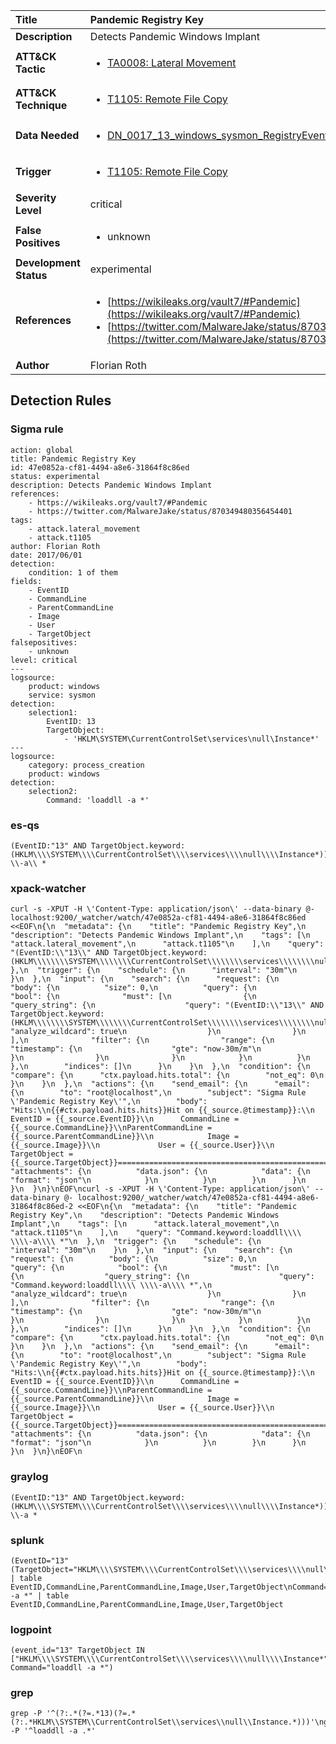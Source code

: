 | Title                    | Pandemic Registry Key       |
|:-------------------------|:------------------|
| **Description**          | Detects Pandemic Windows Implant |
| **ATT&amp;CK Tactic**    |  <ul><li>[TA0008: Lateral Movement](https://attack.mitre.org/tactics/TA0008)</li></ul>  |
| **ATT&amp;CK Technique** | <ul><li>[T1105: Remote File Copy](https://attack.mitre.org/techniques/T1105)</li></ul>  |
| **Data Needed**          | <ul><li>[DN_0017_13_windows_sysmon_RegistryEvent](../Data_Needed/DN_0017_13_windows_sysmon_RegistryEvent.md)</li></ul>  |
| **Trigger**              | <ul><li>[T1105: Remote File Copy](../Triggers/T1105.md)</li></ul>  |
| **Severity Level**       | critical |
| **False Positives**      | <ul><li>unknown</li></ul>  |
| **Development Status**   | experimental |
| **References**           | <ul><li>[https://wikileaks.org/vault7/#Pandemic](https://wikileaks.org/vault7/#Pandemic)</li><li>[https://twitter.com/MalwareJake/status/870349480356454401](https://twitter.com/MalwareJake/status/870349480356454401)</li></ul>  |
| **Author**               | Florian Roth |


## Detection Rules

### Sigma rule

```
action: global
title: Pandemic Registry Key
id: 47e0852a-cf81-4494-a8e6-31864f8c86ed
status: experimental
description: Detects Pandemic Windows Implant
references:
    - https://wikileaks.org/vault7/#Pandemic
    - https://twitter.com/MalwareJake/status/870349480356454401
tags:
    - attack.lateral_movement
    - attack.t1105
author: Florian Roth
date: 2017/06/01
detection:
    condition: 1 of them
fields:
    - EventID
    - CommandLine
    - ParentCommandLine
    - Image
    - User
    - TargetObject
falsepositives:
    - unknown
level: critical
---
logsource:
    product: windows
    service: sysmon
detection:
    selection1:
        EventID: 13
        TargetObject:
            - 'HKLM\SYSTEM\CurrentControlSet\services\null\Instance*'
---
logsource:
    category: process_creation
    product: windows
detection:
    selection2:
        Command: 'loaddll -a *'

```





### es-qs
    
```
(EventID:"13" AND TargetObject.keyword:(HKLM\\\\SYSTEM\\\\CurrentControlSet\\\\services\\\\null\\\\Instance*))\nCommand.keyword:loaddll\\ \\-a\\ *
```


### xpack-watcher
    
```
curl -s -XPUT -H \'Content-Type: application/json\' --data-binary @- localhost:9200/_watcher/watch/47e0852a-cf81-4494-a8e6-31864f8c86ed <<EOF\n{\n  "metadata": {\n    "title": "Pandemic Registry Key",\n    "description": "Detects Pandemic Windows Implant",\n    "tags": [\n      "attack.lateral_movement",\n      "attack.t1105"\n    ],\n    "query": "(EventID:\\"13\\" AND TargetObject.keyword:(HKLM\\\\\\\\SYSTEM\\\\\\\\CurrentControlSet\\\\\\\\services\\\\\\\\null\\\\\\\\Instance*))"\n  },\n  "trigger": {\n    "schedule": {\n      "interval": "30m"\n    }\n  },\n  "input": {\n    "search": {\n      "request": {\n        "body": {\n          "size": 0,\n          "query": {\n            "bool": {\n              "must": [\n                {\n                  "query_string": {\n                    "query": "(EventID:\\"13\\" AND TargetObject.keyword:(HKLM\\\\\\\\SYSTEM\\\\\\\\CurrentControlSet\\\\\\\\services\\\\\\\\null\\\\\\\\Instance*))",\n                    "analyze_wildcard": true\n                  }\n                }\n              ],\n              "filter": {\n                "range": {\n                  "timestamp": {\n                    "gte": "now-30m/m"\n                  }\n                }\n              }\n            }\n          }\n        },\n        "indices": []\n      }\n    }\n  },\n  "condition": {\n    "compare": {\n      "ctx.payload.hits.total": {\n        "not_eq": 0\n      }\n    }\n  },\n  "actions": {\n    "send_email": {\n      "email": {\n        "to": "root@localhost",\n        "subject": "Sigma Rule \'Pandemic Registry Key\'",\n        "body": "Hits:\\n{{#ctx.payload.hits.hits}}Hit on {{_source.@timestamp}}:\\n          EventID = {{_source.EventID}}\\n      CommandLine = {{_source.CommandLine}}\\nParentCommandLine = {{_source.ParentCommandLine}}\\n            Image = {{_source.Image}}\\n             User = {{_source.User}}\\n     TargetObject = {{_source.TargetObject}}================================================================================\\n{{/ctx.payload.hits.hits}}",\n        "attachments": {\n          "data.json": {\n            "data": {\n              "format": "json"\n            }\n          }\n        }\n      }\n    }\n  }\n}\nEOF\ncurl -s -XPUT -H \'Content-Type: application/json\' --data-binary @- localhost:9200/_watcher/watch/47e0852a-cf81-4494-a8e6-31864f8c86ed-2 <<EOF\n{\n  "metadata": {\n    "title": "Pandemic Registry Key",\n    "description": "Detects Pandemic Windows Implant",\n    "tags": [\n      "attack.lateral_movement",\n      "attack.t1105"\n    ],\n    "query": "Command.keyword:loaddll\\\\ \\\\-a\\\\ *"\n  },\n  "trigger": {\n    "schedule": {\n      "interval": "30m"\n    }\n  },\n  "input": {\n    "search": {\n      "request": {\n        "body": {\n          "size": 0,\n          "query": {\n            "bool": {\n              "must": [\n                {\n                  "query_string": {\n                    "query": "Command.keyword:loaddll\\\\ \\\\-a\\\\ *",\n                    "analyze_wildcard": true\n                  }\n                }\n              ],\n              "filter": {\n                "range": {\n                  "timestamp": {\n                    "gte": "now-30m/m"\n                  }\n                }\n              }\n            }\n          }\n        },\n        "indices": []\n      }\n    }\n  },\n  "condition": {\n    "compare": {\n      "ctx.payload.hits.total": {\n        "not_eq": 0\n      }\n    }\n  },\n  "actions": {\n    "send_email": {\n      "email": {\n        "to": "root@localhost",\n        "subject": "Sigma Rule \'Pandemic Registry Key\'",\n        "body": "Hits:\\n{{#ctx.payload.hits.hits}}Hit on {{_source.@timestamp}}:\\n          EventID = {{_source.EventID}}\\n      CommandLine = {{_source.CommandLine}}\\nParentCommandLine = {{_source.ParentCommandLine}}\\n            Image = {{_source.Image}}\\n             User = {{_source.User}}\\n     TargetObject = {{_source.TargetObject}}================================================================================\\n{{/ctx.payload.hits.hits}}",\n        "attachments": {\n          "data.json": {\n            "data": {\n              "format": "json"\n            }\n          }\n        }\n      }\n    }\n  }\n}\nEOF\n
```


### graylog
    
```
(EventID:"13" AND TargetObject.keyword:(HKLM\\\\SYSTEM\\\\CurrentControlSet\\\\services\\\\null\\\\Instance*))\nCommand.keyword:loaddll \\-a *
```


### splunk
    
```
(EventID="13" (TargetObject="HKLM\\\\SYSTEM\\\\CurrentControlSet\\\\services\\\\null\\\\Instance*")) | table EventID,CommandLine,ParentCommandLine,Image,User,TargetObject\nCommand="loaddll -a *" | table EventID,CommandLine,ParentCommandLine,Image,User,TargetObject
```


### logpoint
    
```
(event_id="13" TargetObject IN ["HKLM\\\\SYSTEM\\\\CurrentControlSet\\\\services\\\\null\\\\Instance*"])\n(event_id="1" Command="loaddll -a *")
```


### grep
    
```
grep -P '^(?:.*(?=.*13)(?=.*(?:.*HKLM\\SYSTEM\\CurrentControlSet\\services\\null\\Instance.*)))'\ngrep -P '^loaddll -a .*'
```



